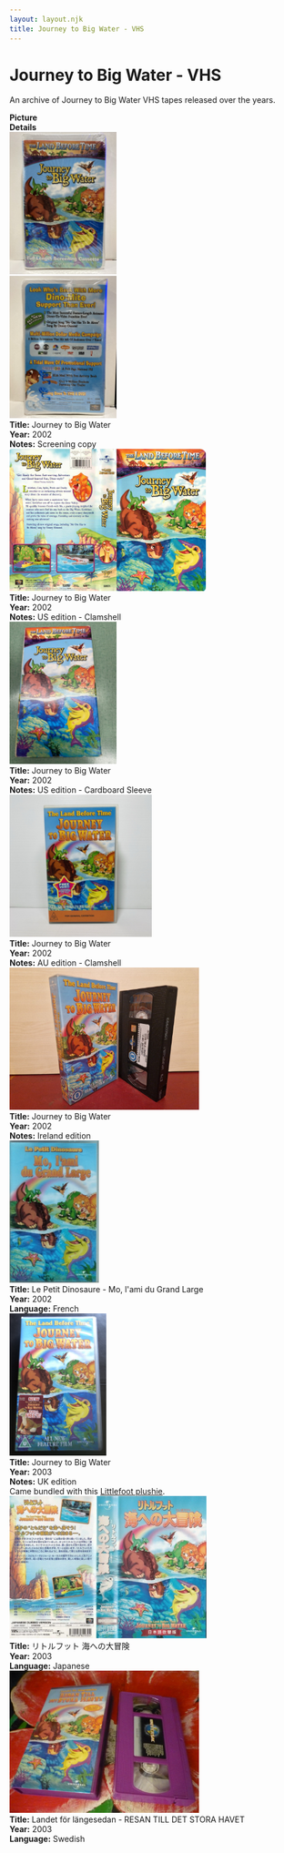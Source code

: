```yaml
---
layout: layout.njk
title: Journey to Big Water - VHS
---
```


# Journey to Big Water - VHS

An archive of Journey to Big Water VHS tapes released over the years.

<div class="item-table">
  <div class="item-header">
    <div class="item-image"><strong>Picture</strong></div>
    <div class="item-details"><strong>Details</strong></div>
  </div>

<div class="item-entry" id="lbt9-englishUS-clamshell-screener-146">
    <div class="item-image">
      <a href="/images/media/vhs/9/lbt9-englishUS-clamshell-screener.jpg" data-lightbox="books" data-title="Journey to Big Water">
        <div class="img-box">
          <img src="/images/media/vhs/9/lbt9-englishUS-clamshell-screener.jpg" alt="Journey to Big Water" style="height:250px; object-fit:cover;" loading="lazy">
        </div>
      </a>
      <a href="/images/media/vhs/9/lbt9-englishUS-clamshell-screener2.jpg" data-lightbox="books" data-title="Journey to Big Water">
        <div class="img-box">
          <img src="/images/media/vhs/9/lbt9-englishUS-clamshell-screener2.jpg" alt="Journey to Big Water" style="height:250px; object-fit:cover;" loading="lazy">
        </div>
      </a>
    </div>
    <div class="item-details">
      <strong>Title:</strong> Journey to Big Water<br/>
      <strong>Year:</strong> 2002<br/>
      <strong>Notes:</strong> Screening copy<br/>
    </div>
  </div>


<div class="item-entry">
  <div class="item-image">
    <a href="/images/media/vhs/9/lbt9-englishUS-clamshell.jpg" data-lightbox="books" data-title="Journey to Big Water">
        <div class="img-box">
          <img src="/images/media/vhs/9/lbt9-englishUS-clamshell.jpg" alt="Journey to Big Water" style="height:250px; object-fit:cover;" loading="lazy">
        </div>
      </a>
  </div>
  <div class="item-details">
    <strong>Title:</strong> Journey to Big Water<br/>
      <strong>Year:</strong> 2002<br/>
      <strong>Notes:</strong> US edition - Clamshell<br/>
  </div>
</div>

  <div class="item-entry">
  <div class="item-image">
    <a href="/images/media/vhs/9/lbt9-englishUS-sleeve.jpg" data-lightbox="books" data-title="Journey to Big Water">
        <div class="img-box">
          <img src="/images/media/vhs/9/lbt9-englishUS-sleeve.jpg" alt="Journey to Big Water" style="height:250px; object-fit:cover;" loading="lazy">
        </div>
      </a>
  </div>
  <div class="item-details">
    <strong>Title:</strong> Journey to Big Water<br/>
      <strong>Year:</strong> 2002<br/>
      <strong>Notes:</strong> US edition - Cardboard Sleeve<br/>
  </div>
</div>


<div class="item-entry">
  <div class="item-image">
    <a href="/images/media/vhs/9/lbt9-englishAU-clamshell.jpg" data-lightbox="books" data-title="Journey to Big Water">
        <div class="img-box">
          <img src="/images/media/vhs/9/lbt9-englishAU-clamshell.jpg" alt="Journey to Big Water" style="height:250px; object-fit:cover;" loading="lazy">
        </div>
      </a>
  </div>
  <div class="item-details">
    <strong>Title:</strong> Journey to Big Water<br/>
      <strong>Year:</strong> 2002<br/>
      <strong>Notes:</strong> AU edition - Clamshell<br/>
  </div>
</div>

<div class="item-entry">
  <div class="item-image">
    <a href="/images/media/vhs/9/lbt9-english-clamshell.jpg" data-lightbox="books" data-title="Journey to Big Water">
        <div class="img-box">
          <img src="/images/media/vhs/9/lbt9-english-clamshell.jpg" alt="Journey to Big Water" style="height:250px; object-fit:cover;" loading="lazy">
        </div>
      </a>
  </div>
  <div class="item-details">
    <strong>Title:</strong> Journey to Big Water<br/>
      <strong>Year:</strong> 2002<br/>
      <strong>Notes:</strong> Ireland edition<br/>
  </div>
</div>

<div class="item-entry" id="lbt9-fr-vhs-181">
    <div class="item-image">
      <a href="/images/media/vhs/9/lbt9-fr-vhs.jpg" data-lightbox="img" data-title="Le Petit Dinosaure - Mo, l'ami du Grand Large">
        <div class="img-box">
          <img src="/images/media/vhs/9/lbt9-fr-vhs.jpg" alt="Le Petit Dinosaure - Mo, l'ami du Grand Large" style="height:250px; object-fit:cover;" loading="lazy"/>
        </div>
      </a>
    </div>
    <div class="item-details">
      <strong>Title:</strong> Le Petit Dinosaure - Mo, l'ami du Grand Large<br/>
      <strong>Year:</strong> 2002<br/>
      <strong>Language:</strong> French<br/>
    </div>
  </div>


<div class="item-entry" id="lbt9uk">
    <div class="item-image">
      <a href="/images/media/vhs/9/lbt9-englishUK-clamshell.jpg" data-lightbox="books" data-title="Journey to Big Water">
        <div class="img-box">
          <img src="/images/media/vhs/9/lbt9-englishUK-clamshell.jpg" alt="Journey to Big Water" style="height:250px; object-fit:cover;" loading="lazy">
        </div>
      </a>
    </div>
    <div class="item-details">
      <strong>Title:</strong> Journey to Big Water<br/>
      <strong>Year:</strong> 2003<br/>
      <strong>Notes:</strong> UK edition<br/>
      Came bundled with this <a href="/toys/plushies#littlefoottoynetwork11inch_orig-65">Littlefoot plushie</a>.
    </div>
  </div>

  <div class="item-entry" id="lbt9-ja-42">
    <div class="item-image">
      <a href="/images/media/vhs/9/lbt9-ja.jpg" data-lightbox="books" data-title="リトルフット 海への大冒険">
        <div class="img-box">
          <img src="/images/media/vhs/9/lbt9-ja.jpg" alt="リトルフット 海への大冒険" style="height:250px; object-fit:cover;" loading="lazy">
        </div>
      </a>
    </div>
    <div class="item-details">
      <strong>Title:</strong> リトルフット 海への大冒険<br/>
      <strong>Year:</strong> 2003<br/>
      <strong>Language:</strong> Japanese<br/>
    </div>
  </div>


<div class="item-entry">
  <div class="item-image">
    <a href="/images/media/vhs/9/lbt9-sv-purple.jpg" data-lightbox="books" data-title="Landet för längesedan - RESAN TILL DET STORA HAVET">
        <div class="img-box">
          <img src="/images/media/vhs/9/lbt9-sv-purple.jpg" alt="Landet för längesedan - RESAN TILL DET STORA HAVET" style="height:250px; object-fit:cover;" loading="lazy">
        </div>
      </a>
  </div>
  <div class="item-details">
    <strong>Title:</strong> Landet för längesedan - RESAN TILL DET STORA HAVET<br/>
      <strong>Year:</strong> 2003<br/>
      <strong>Language:</strong> Swedish<br/>
  </div>
</div>



</div>